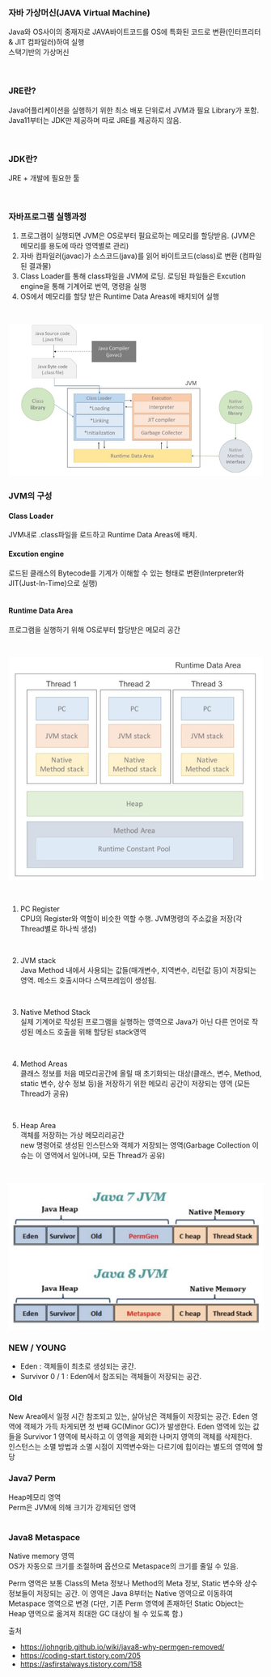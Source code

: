 ### 자바 가상머신(JAVA Virtual Machine)
Java와 OS사이의 중재자로 JAVA바이트코드를 OS에 특화된 코드로 변환(인터프리터 & JIT 컴파일러)하여 실행  
스택기반의 가상머신

<br />

### JRE란?  
Java어플리케이션을 실행하기 위한 최소 배포 단위로서 JVM과 필요 Library가 포함.  
Java11부터는 JDK만 제공하며 따로 JRE를 제공하지 않음.
 
<br />

### JDK란?  
JRE + 개발에 필요한 툴

<br />


### 자바프로그램 실행과정
1. 프로그램이 실행되면 JVM은 OS로부터 필요로하는 메모리를 할당받음. (JVM은 메모리를 용도에 따라 영역별로 관리)
2. 자바 컴파일러(javac)가 소스코드(java)를 읽어 바이트코드(class)로 변환 (컴파일된 결과물)
3. Class Loader를 통해 class파일을 JVM에 로딩. 로딩된 파일들은 Excution engine을 통해 기계어로 번역, 명령을 실행
4. OS에서 메모리를 할당 받은 Runtime Data Areas에 배치되어 실행
<br />

![](https://github.com/ingsl/TIL/blob/1fcb1fe5da5ce09b004db3978ed6a96b31e5cb7c/JAVA/image/JVM_image1.png)
<br />
 
### JVM의 구성  

#### Class Loader  
JVM내로 .class파일을 로드하고  Runtime Data Areas에 배치.
<br />

#### Excution engine
로드된 클래스의 Bytecode를 기계가 이해할 수 있는 형태로 변환(Interpreter와  JIT(Just-In-Time)으로 실행)  
<br />

#### Runtime Data Area
프로그램을 실행하기 위해 OS로부터 할당받은 메모리 공간

<br />

![](https://github.com/ingsl/TIL/blob/1fcb1fe5da5ce09b004db3978ed6a96b31e5cb7c/JAVA/image/JVM_image2.png)

<br />

1) PC Register  
 CPU의 Register와 역할이 비슷한 역할 수행. JVM명령의 주소값을 저장(각 Thread별로 하나씩 생성)
<br />

2) JVM stack  
 Java Method 내에서 사용되는 값들(매개변수, 지역변수, 리턴값 등)이 저장되는 영역.
 메소드 호출시마다 스택프레임이 생성됨.
<br />

3) Native Method Stack  
 실제 기계어로 작성된 프로그램을 실행하는 영역으로 Java가 아닌 다른 언어로 작성된 메소드 호출을 위해 할당된 stack영역
 <br />

4) Method Areas  
 클래스 정보를 처음 메모리공간에 올릴 때 초기화되는 대상(클래스, 변수, Method, static 변수, 상수 정보 등)을 저장하기 위한 메모리 공간이 저장되는 영역 (모든 Thread가 공유)
 <br />

5) Heap Area  
 객체를 저장하는 가상 메모리리공간  
 new 명령어로 생성된 인스턴스와 객체가 저장되는 영역(Garbage Collection 이슈는 이 영역에서 일어나며, 모든 Thread가 공유)
 <br />

![](https://github.com/ingsl/TIL/blob/c88d3776a371fa0d613fcc7c4efe9e5b7b01af1f/JAVA/image/JVM_image3.png)
<br />

### NEW / YOUNG
 - Eden : 객체들이 최초로 생성되는 공간.
 - Survivor 0 / 1 : Eden에서 참조되는 객체들이 저장되는 공간.

### Old
New Area에서 일정 시간 참조되고 있는, 살아남은 객체들이 저장되는 공간. Eden 영역에 객체가 가득 차게되면 첫 번째 GC(Minor GC)가 발생한다. Eden 영역에 있는 값들을 Survivor 1 영역에 복사하고 이 영역을 제외한 나머지 영역의 객체를 삭제한다.  
인스턴스는 소멸 방법과 소멸 시점이 지역변수와는 다르기에 힙이라는 별도의 영역에 할당

### Java7 Perm
Heap메모리 영역  
Perm은 JVM에 의해 크기가 강제되던 영역  
 <br />
### Java8 Metaspace 
Native memory 영역  
OS가 자동으로 크기를 조절하며 옵션으로 Metaspace의 크기를 줄일 수 있음.

Perm 영역은 보통 Class의 Meta 정보나 Method의 Meta 정보, Static 변수와 상수 정보들이 저장되는 공간.
이 영역은 Java 8부터는 Native 영역으로 이동하여 Metaspace 영역으로 변경
(다만, 기존 Perm 영역에 존재하던 Static Object는 Heap 영역으로 옮겨져 최대한 GC 대상이 될 수 있도록 함.)

출처
- https://johngrib.github.io/wiki/java8-why-permgen-removed/ 
- https://coding-start.tistory.com/205
- https://asfirstalways.tistory.com/158

